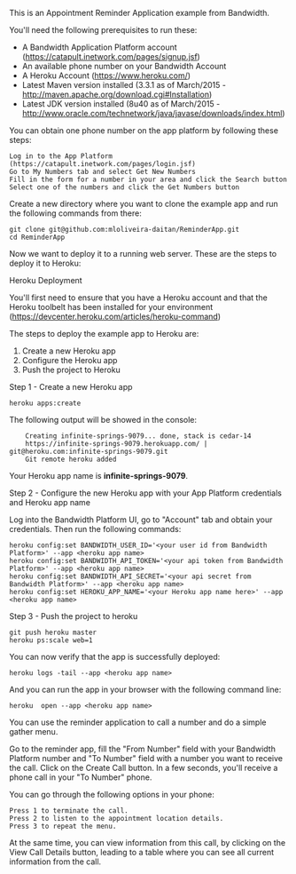 This is an Appointment Reminder Application example from Bandwidth.

You'll need the following prerequisites to run these:

- A Bandwidth Application Platform account (https://catapult.inetwork.com/pages/signup.jsf)
- An available phone number on your Bandwidth Account
- A Heroku Account (https://www.heroku.com/)
- Latest Maven version installed (3.3.1 as of March/2015 - http://maven.apache.org/download.cgi#Installation)
- Latest JDK version installed (8u40 as of March/2015 - http://www.oracle.com/technetwork/java/javase/downloads/index.html)

You can obtain one phone number on the app platform by following these steps:

    Log in to the App Platform (https://catapult.inetwork.com/pages/login.jsf)
 	Go to My Numbers tab and select Get New Numbers
 	Fill in the form for a number in your area and click the Search button
 	Select one of the numbers and click the Get Numbers button

Create a new directory where you want to clone the example app and run the following commands from there:

	git clone git@github.com:mloliveira-daitan/ReminderApp.git
	cd ReminderApp

Now we want to deploy it to a running web server. These are the steps to deploy it to Heroku:

Heroku Deployment

You'll first need to ensure that you have a Heroku account and that the Heroku toolbelt has been installed for your environment (https://devcenter.heroku.com/articles/heroku-command)

The steps to deploy the example app to Heroku are:

1. Create a new Heroku app
2. Configure the Heroku app
3. Push the project to Heroku

Step 1 - Create a new Heroku app

	heroku apps:create

The following output will be showed in the console:

		Creating infinite-springs-9079... done, stack is cedar-14
    	https://infinite-springs-9079.herokuapp.com/ | git@heroku.com:infinite-springs-9079.git
    	Git remote heroku added

Your Heroku app name is <strong>infinite-springs-9079</strong>.

Step 2 - Configure the new Heroku app with your App Platform credentials and Heroku app name

Log into the Bandwidth Platform UI, go to "Account" tab and obtain your credentials. Then run the following commands:

	heroku config:set BANDWIDTH_USER_ID='<your user id from Bandwidth Platform>' --app <heroku app name>
	heroku config:set BANDWIDTH_API_TOKEN='<your api token from Bandwidth Platform>' --app <heroku app name>
	heroku config:set BANDWIDTH_API_SECRET='<your api secret from Bandwidth Platform>' --app <heroku app name>
	heroku config:set HEROKU_APP_NAME='<your Heroku app name here>' --app <heroku app name>

Step 3 - Push the project to heroku

	git push heroku master
	heroku ps:scale web=1

You can now verify that the app is successfully deployed:

	heroku logs -tail --app <heroku app name>

And you can run the app in your browser with the following command line:

	heroku 	open --app <heroku app name>

You can use the reminder application to call a number and do a simple gather menu.

Go to the reminder app, fill the "From Number" field with your Bandwidth Platform number and "To Number" field with a number you want to receive the call.
Click on the Create Call button. In a few seconds, you'll receive a phone call in your "To Number" phone.

You can go through the following options in your phone:

	Press 1 to terminate the call.
	Press 2 to listen to the appointment location details.
	Press 3 to repeat the menu.

At the same time, you can view information from this call, by clicking on the View Call Details button, leading to a table where you can see all current information from the call.



